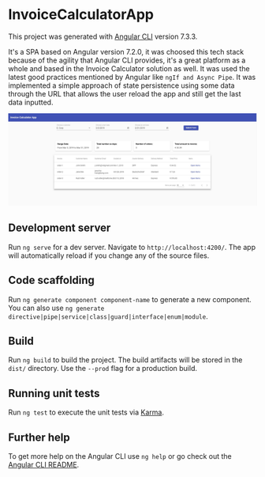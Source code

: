 # InvoiceCalculatorApp

This project was generated with [Angular CLI](https://github.com/angular/angular-cli) version 7.3.3.

It's a SPA based on Angular version 7.2.0, it was choosed this tech stack because of the agility that Angular CLI provides, it's a great platform as a whole and based in the Invoice Calculator solution as well. It was used the latest good practices mentioned by Angular like `ngIf and Async Pipe`. It was implemented a simple approach of state persistence using some data through the URL that allows the user reload the app and still get the last data inputted.

![Screenshot](Invoice-app.jpg)

## Development server

Run `ng serve` for a dev server. Navigate to `http://localhost:4200/`. The app will automatically reload if you change any of the source files.

## Code scaffolding

Run `ng generate component component-name` to generate a new component. You can also use `ng generate directive|pipe|service|class|guard|interface|enum|module`.

## Build

Run `ng build` to build the project. The build artifacts will be stored in the `dist/` directory. Use the `--prod` flag for a production build.

## Running unit tests

Run `ng test` to execute the unit tests via [Karma](https://karma-runner.github.io).

## Further help

To get more help on the Angular CLI use `ng help` or go check out the [Angular CLI README](https://github.com/angular/angular-cli/blob/master/README.md).
